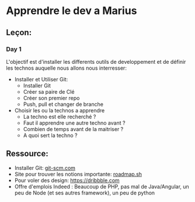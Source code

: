 # Apprendre le dev a Marius

## Leçon:

### Day 1
L'objectif est d'installer les differents outils de developpement et de définir les technos auquelle nous allons nous interresser:
- Installer et Utiliser Git:
    - Installer Git
    - Créer sa paire de Clé
    - Créer son premier repo
    - Push, pull et changer de branche
- Choisir les ou la technos a apprendre
    - La techno est elle recherché ?
    - Faut il apprendre une autre techno avant ?
    - Combien de temps avant de la maitriser ?
    - A quoi sert la techno ?

## Ressource:

- Installer Git: [git-scm.com](https://git-scm.com/download/win)
- Site pour trouver les notions importante: [roadmap.sh](https://roadmap.sh)
- Pour voler des design: https://dribbble.com
- Offre d'emplois Indeed : Beaucoup de PHP, pas mal de Java/Angular, un peu de Node (et ses autres framework), un peu de python
